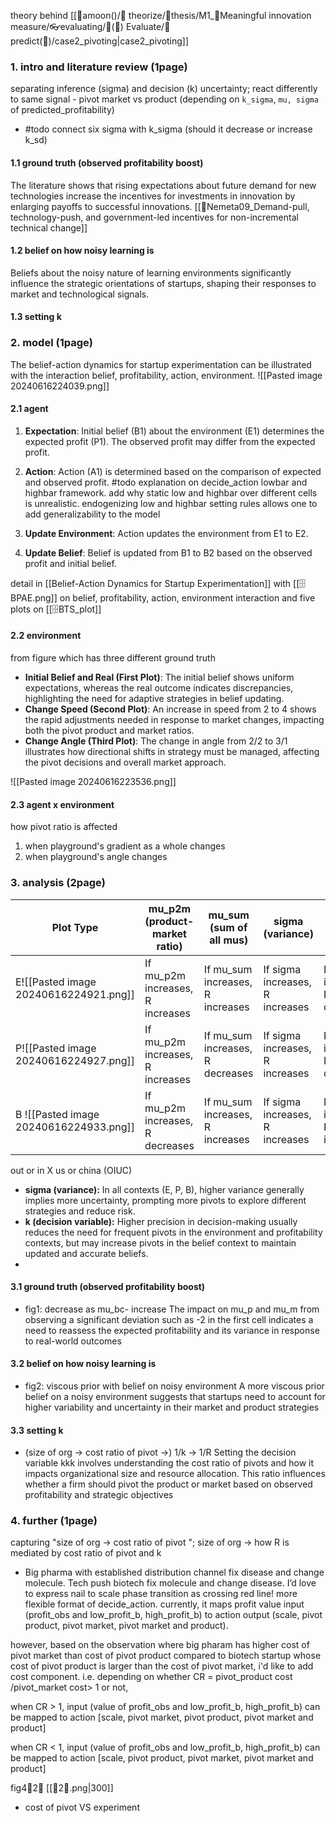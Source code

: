 theory behind [[🌙amoon()/💭 theorize/🌙thesis/M1_📐Meaningful innovation measure/👓evaluating/💸(📐) Evaluate/🧭predict(📐)/case2_pivoting|case2_pivoting]]
### 1. intro and literature review (1page)
separating inference (sigma) and decision (k) uncertainty; react differently to same signal - pivot market vs product (depending on `k_sigma`, `mu, sigma` of predicted_profitability)

- #todo connect six sigma with k_sigma (should it decrease or increase k_sd)

#### 1.1 ground truth (observed profitability boost) 
The literature shows that rising expectations about future demand for new technologies increase the incentives for investments in innovation by enlarging payoffs to successful innovations​​.
[[📜Nemeta09_Demand-pull, technology-push, and government-led incentives for non-incremental technical change]]

#### 1.2 belief on how noisy learning is
Beliefs about the noisy nature of learning environments significantly influence the strategic orientations of startups, shaping their responses to market and technological signals​​.

#### 1.3 setting k

### 2. model (1page)
The belief-action dynamics for startup experimentation can be illustrated with the interaction belief, profitability, action, environment. 
![[Pasted image 20240616224039.png]]
#### 2.1 agent
1. **Expectation**: Initial belief (B1) about the environment (E1) determines the expected profit (P1). The observed profit may differ from the expected profit.
2. **Action**: Action (A1) is determined based on the comparison of expected and observed profit. #todo explanation on decide_action lowbar and highbar framework. add why static low and highbar over different cells is unrealistic. endogenizing low and highbar setting rules allows one to add generalizability to the model

3. **Update Environment**: Action updates the environment from E1 to E2.
4. **Update Belief**: Belief is updated from B1 to B2 based on the observed profit and initial belief.
   
detail in [[Belief-Action Dynamics for Startup Experimentation]] with [[🗄️BPAE.png]] on belief, profitability, action, environment interaction and five plots on   [[🗄️BTS_plot]]

#### 2.2 environment
from figure which has three different ground truth 
- **Initial Belief and Real (First Plot)**: The initial belief shows uniform expectations, whereas the real outcome indicates discrepancies, highlighting the need for adaptive strategies in belief updating.
- **Change Speed (Second Plot)**: An increase in speed from 2 to 4 shows the rapid adjustments needed in response to market changes, impacting both the pivot product and market ratios.
- **Change Angle (Third Plot)**: The change in angle from 2/2 to 3/1 illustrates how directional shifts in strategy must be managed, affecting the pivot decisions and overall market approach.

![[Pasted image 20240616223536.png]]

#### 2.3 agent x environment
how pivot ratio is affected
1. when playground's gradient as a whole changes 
2. when playground's angle changes

### 3. analysis (2page)

| Plot Type                              | mu_p2m (product-market ratio)    | mu_sum (sum of all mus)          | sigma (variance)                | k (decision variable)       |
| -------------------------------------- | -------------------------------- | -------------------------------- | ------------------------------- | --------------------------- |
| E![[Pasted image 20240616224921.png]]  | If mu_p2m increases, R increases | If mu_sum increases, R increases | If sigma increases, R increases | If k increases, R decreases |
| P![[Pasted image 20240616224927.png]]  | If mu_p2m increases, R increases | If mu_sum increases, R decreases | If sigma increases, R increases | If k increases, R decreases |
| B ![[Pasted image 20240616224933.png]] | If mu_p2m increases, R decreases | If mu_sum increases, R increases | If sigma increases, R increases | If k increases, R increases |
out or in X us or china (OIUC)
- **sigma (variance):** In all contexts (E, P, B), higher variance generally implies more uncertainty, prompting more pivots to explore different strategies and reduce risk.
- **k (decision variable):** Higher precision in decision-making usually reduces the need for frequent pivots in the environment and profitability contexts, but may increase pivots in the belief context to maintain updated and accurate beliefs.
- 
#### 3.1 ground truth (observed profitability boost) 
- fig1: decrease as mu_bc- increase
The impact on mu_p and mu_m from observing a significant deviation such as -2 in the first cell indicates a need to reassess the expected profitability and its variance in response to real-world outcomes

#### 3.2 belief on how noisy learning is
- fig2: viscous prior with belief on noisy environment
A more viscous prior belief on a noisy environment suggests that startups need to account for higher variability and uncertainty in their market and product strategies
#### 3.3 setting k
- (size of org -> cost ratio of pivot ->) 1/k -> 1/R
Setting the decision variable kkk involves understanding the cost ratio of pivots and how it impacts organizational size and resource allocation. This ratio influences whether a firm should pivot the product or market based on observed profitability and strategic objectives

### 4. further (1page)
capturing "size of org -> cost ratio of pivot "; size of org -> how R is mediated by cost ratio of pivot and k
- Big pharma with established distribution channel fix disease and change molecule. Tech push biotech fix molecule and change disease. I’d love to express nail to scale phase transition as crossing red line!
more flexible format of decide_action. currently, it maps profit value input (profit_obs and low_profit_b, high_profit_b) to action output (scale, pivot product, pivot market, pivot market and product).

however, based on the observation where big pharam has higher cost of pivot market than cost of pivot product compared to biotech startup whose cost of pivot product is larger than the cost of pivot market, i'd like to add cost component. i.e. depending on whether CR = pivot_product cost /pivot_market cost> 1 or not,

when CR > 1, input (value of profit_obs and low_profit_b, high_profit_b) can be mapped to action [scale, pivot market, pivot product, pivot market and product]

when CR < 1, input (value of profit_obs and low_profit_b, high_profit_b) can be mapped to action [scale, pivot product, pivot market, pivot market and product]

fig4🐣2🦖 [[🐣2🦖.png|300]]


- cost of pivot VS experiment